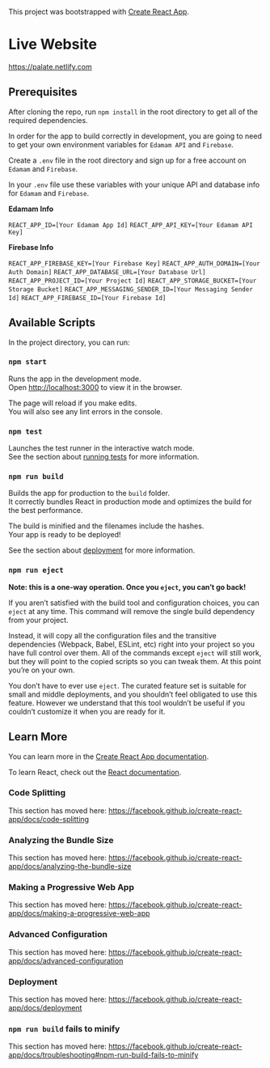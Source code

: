 This project was bootstrapped with [Create React App](https://github.com/facebook/create-react-app).

# Live Website

https://palate.netlify.com

## Prerequisites

After cloning the repo, run `npm install` in the root directory to get all of the required dependencies.

In order for the app to build correctly in development, you are going to need to get your own environment variables for `Edamam API` and `Firebase`.

Create a `.env` file in the root directory and sign up for a free account on `Edamam` and `Firebase`.

In your `.env` file use these variables with your unique API and database info for `Edamam` and `Firebase`.

**Edamam Info**

`REACT_APP_ID=[Your Edamam App Id]`
`REACT_APP_API_KEY=[Your Edamam API Key]`

**Firebase Info**

`REACT_APP_FIREBASE_KEY=[Your Firebase Key]`
`REACT_APP_AUTH_DOMAIN=[Your Auth Domain]`
`REACT_APP_DATABASE_URL=[Your Database Url]`
`REACT_APP_PROJECT_ID=[Your Project Id]`
`REACT_APP_STORAGE_BUCKET=[Your Storage Bucket]`
`REACT_APP_MESSAGING_SENDER_ID=[Your Messaging Sender Id]`
`REACT_APP_FIREBASE_ID=[Your Firebase Id]`

## Available Scripts

In the project directory, you can run:

### `npm start`

Runs the app in the development mode.<br>
Open [http://localhost:3000](http://localhost:3000) to view it in the browser.

The page will reload if you make edits.<br>
You will also see any lint errors in the console.

### `npm test`

Launches the test runner in the interactive watch mode.<br>
See the section about [running tests](https://facebook.github.io/create-react-app/docs/running-tests) for more information.

### `npm run build`

Builds the app for production to the `build` folder.<br>
It correctly bundles React in production mode and optimizes the build for the best performance.

The build is minified and the filenames include the hashes.<br>
Your app is ready to be deployed!

See the section about [deployment](https://facebook.github.io/create-react-app/docs/deployment) for more information.

### `npm run eject`

**Note: this is a one-way operation. Once you `eject`, you can’t go back!**

If you aren’t satisfied with the build tool and configuration choices, you can `eject` at any time. This command will remove the single build dependency from your project.

Instead, it will copy all the configuration files and the transitive dependencies (Webpack, Babel, ESLint, etc) right into your project so you have full control over them. All of the commands except `eject` will still work, but they will point to the copied scripts so you can tweak them. At this point you’re on your own.

You don’t have to ever use `eject`. The curated feature set is suitable for small and middle deployments, and you shouldn’t feel obligated to use this feature. However we understand that this tool wouldn’t be useful if you couldn’t customize it when you are ready for it.

## Learn More

You can learn more in the [Create React App documentation](https://facebook.github.io/create-react-app/docs/getting-started).

To learn React, check out the [React documentation](https://reactjs.org/).

### Code Splitting

This section has moved here: https://facebook.github.io/create-react-app/docs/code-splitting

### Analyzing the Bundle Size

This section has moved here: https://facebook.github.io/create-react-app/docs/analyzing-the-bundle-size

### Making a Progressive Web App

This section has moved here: https://facebook.github.io/create-react-app/docs/making-a-progressive-web-app

### Advanced Configuration

This section has moved here: https://facebook.github.io/create-react-app/docs/advanced-configuration

### Deployment

This section has moved here: https://facebook.github.io/create-react-app/docs/deployment

### `npm run build` fails to minify

This section has moved here: https://facebook.github.io/create-react-app/docs/troubleshooting#npm-run-build-fails-to-minify
